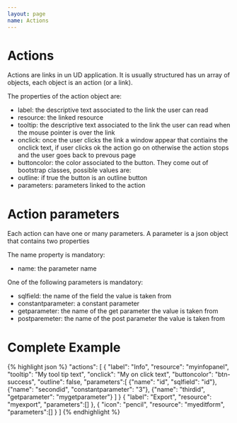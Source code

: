 ```yaml
---
layout: page
name: Actions
---
```


# Actions 

Actions are links in un UD application.
It is usually structured has un array of objects, each object is an action (or a link).

The properties of the action object are:

* label: the descriptive text associated to the link the user can read
* resource: the linked resource
* tooltip: the descriptive text associated to the link the user can read when the mouse pointer is over the link
* onclick: once the user clicks the link a window appear that contiains the onclick text, if user clicks ok the action go on otherwise the action stops and the user goes back to prevous page
* buttoncolor: the color associated to the button. They come out of bootstrap classes, possible values are: 
* outline: if true the button is an outline button
* parameters: parameters linked to the action

# Action parameters

Each action can have one or many parameters.
A parameter is a json object that contains two properties

The name property is mandatory:

* name: the parameter name

One of the following parameters is mandatory:

* sqlfield: the name of the field the value is taken from
* constantparameter: a constant parameter
* getparameter: the name of the get parameter the value is taken from
* postparemeter: the name of the post parameter the value is taken from

# Complete Example

{% highlight json %}
"actions": [
    { "label": "Info", 
      "resource": "myinfopanel",
      "tooltip": "My tool tip text",
      "onclick": "My on click text",
      "buttoncolor": "btn-success",
      "outline": false,
      "parameters":[
        {"name": "id", "sqlfield": "id"},
        {"name": "secondid", "constantparameter": "3"},
        {"name": "thirdid", "getparameter": "mygetparameter"}
      ] 
    }
    { "label": "Export", "resource": "myexport", "parameters":[] },
    { "icon": "pencil", "resource": "myeditform", "parameters":[] }
]
{% endhighlight %}


